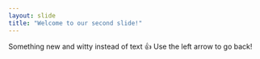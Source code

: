 ```yaml
---
layout: slide
title: "Welcome to our second slide!"
---
```

Something new and witty instead of text 👍
Use the left arrow to go back!
